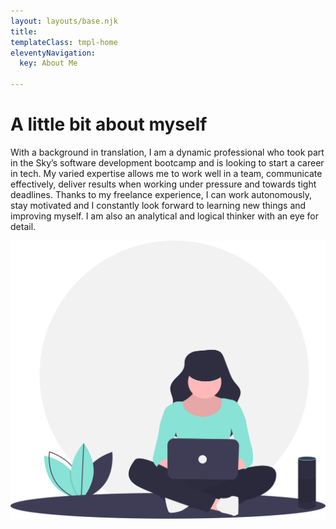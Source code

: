 ```yaml
---
layout: layouts/base.njk
title: 
templateClass: tmpl-home
eleventyNavigation:
  key: About Me
  
---
```


<div class="container">
<h1>
A little bit about myself
</h1>
<div class="row">

<div class="col">
<p>
With a background in translation, I am a dynamic professional who took part in the Sky’s software development bootcamp and is looking to start a career in tech. My varied expertise allows me to work well in a team, communicate effectively, deliver results when working under pressure and towards tight deadlines. Thanks to my freelance experience, I can work autonomously, stay motivated and I constantly look forward to learning new things and improving myself. I am also an analytical and logical thinker with an eye for detail.
</p>
</div>

<div class="col">
<img src="women_laptop.svg" />
</div>

</div>

</div>
